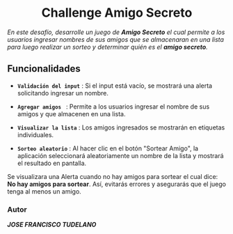 <h1 align="center"> Challenge Amigo Secreto </h1>

*En este desafío, desarrolle un juego de **Amigo Secreto** el cual permite a los usuarios ingresar nombres de sus amigos que se almacenaran en una lista para luego realizar un sorteo y determinar quién es el **amigo secreto**.*


<h2 align="letft"> Funcionalidades </h2>

- **`Validación del input`** : Si el input está vacío, se mostrará una alerta solicitando ingresar un nombre.

- **`Agregar amigos `** : Permite a los usuarios ingresar el nombre de sus amigos y que almacenen en una lista.

- **`Visualizar la lista`** : Los amigos ingresados se mostrarán en etiquetas individuales.

- **`Sorteo aleatorio`** : Al hacer clic en el botón "Sortear Amigo", la aplicación seleccionará aleatoriamente un nombre de la lista y mostrará el resultado en pantalla.

Se visualizara una Alerta cuando no hay amigos para sortear el cual dice: **No hay amigos para sortear**. Así, evitarás errores y asegurarás que el juego tenga al menos un amigo.

<h3 align="letft"> Autor </h3>

***JOSE FRANCISCO TUDELANO***
